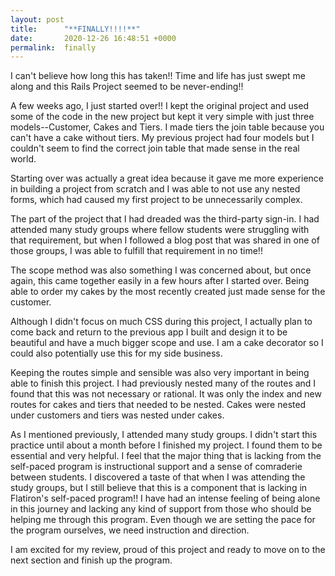 ```yaml
---
layout: post
title:      "**FINALLY!!!!**"
date:       2020-12-26 16:48:51 +0000
permalink:  finally
---
```



I can't believe how long this has taken!! Time and life has just swept me along and this Rails Project seemed to be never-ending!! 

A few weeks ago, I just started over!! I kept the original project and used some of the code in the new project but kept it very simple with just three models--Customer, Cakes and Tiers. I made tiers the join table because you can't have a cake without tiers. My previous project had four models but I couldn't seem to find the correct join table that made sense in the real world. 

Starting over was actually a great idea because it gave me more experience in building a project from scratch and I was able to not use any nested forms, which had caused my first project to be unnecessarily complex. 

The part of the project that I had dreaded was the third-party sign-in. I had attended many study groups where fellow students were struggling with that requirement, but when I followed a blog post that was shared in one of those groups, I was able to fulfill that requirement in no time!!

The scope method was also something I was concerned about, but once again, this came together easily in a few hours after I started over. Being able to order my cakes by the most recently created just made sense for the customer.

Although I didn't focus on much CSS during this project, I actually plan to come back and return to the previous app I built and design it to be beautiful and have a much bigger scope and use. I am a cake decorator so I could also potentially use this for my side business. 

Keeping the routes simple and sensible was also very important in being able to finish this project. I had previously nested many of the routes and I found that this was not necessary or rational. It was only the index and new routes for cakes and tiers that needed to be nested. Cakes were nested under customers and tiers was nested under cakes.

As I mentioned previously, I attended many study groups. I didn't start this practice until about a month before I finished my project. I found them to be essential and very helpful. I feel that the major thing that is lacking from the self-paced program is instructional support and a sense of comraderie between students. I discovered a taste of that when I was attending the study groups, but I still believe that this is a component that is lacking in Flatiron's self-paced program!! I have had an intense feeling of being alone in this journey and lacking any kind of support from those who should be helping me through this program. Even though we are setting the pace for the program ourselves, we need instruction and direction.

I am excited for my review, proud of this project and ready to move on to the next section and finish up the program. 
